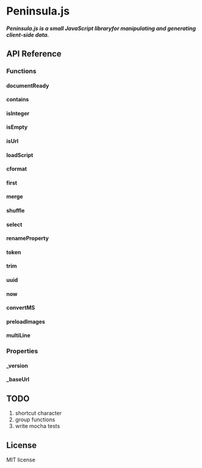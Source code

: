# Peninsula.js

##### Peninsula.js is a small JavaScript libraryfor manipulating and generating client-side data.

## API Reference

### Functions

#### documentReady

#### contains

#### isInteger

#### isEmpty

#### isUrl

#### loadScript

#### cformat

#### first

#### merge

#### shuffle

#### select

#### renameProperty

#### token

#### trim

#### uuid

#### now

#### convertMS

#### preloadImages

#### multiLine

### Properties

#### _version

#### _baseUrl

## TODO

1. shortcut character
3. group functions
5. write mocha tests

## License

MIT license
